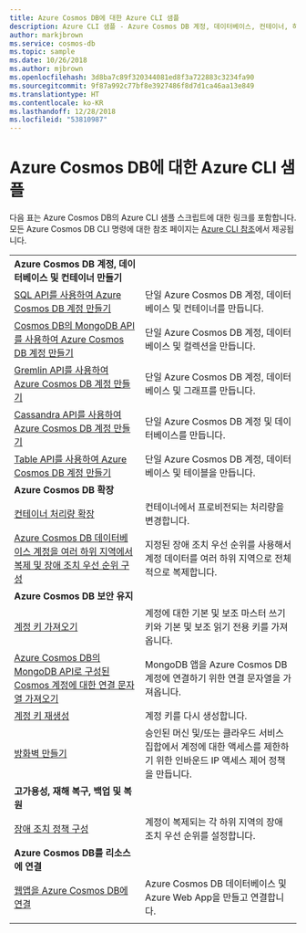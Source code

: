 ```yaml
---
title: Azure Cosmos DB에 대한 Azure CLI 샘플
description: Azure CLI 샘플 - Azure Cosmos DB 계정, 데이터베이스, 컨테이너, 하위 지역 및 방화벽을 만들고 관리합니다.
author: markjbrown
ms.service: cosmos-db
ms.topic: sample
ms.date: 10/26/2018
ms.author: mjbrown
ms.openlocfilehash: 3d8ba7c89f320344081ed8f3a722883c3234fa90
ms.sourcegitcommit: 9f87a992c77bf8e3927486f8d7d1ca46aa13e849
ms.translationtype: HT
ms.contentlocale: ko-KR
ms.lasthandoff: 12/28/2018
ms.locfileid: "53810987"
---
```

# <a name="azure-cli-samples-for-azure-cosmos-db"></a>Azure Cosmos DB에 대한 Azure CLI 샘플

다음 표는 Azure Cosmos DB의 Azure CLI 샘플 스크립트에 대한 링크를 포함합니다. 모든 Azure Cosmos DB CLI 명령에 대한 참조 페이지는 [Azure CLI 참조](/cli/azure/cosmosdb)에서 제공됩니다.

| |  |
|---|---|
|**Azure Cosmos DB 계정, 데이터베이스 및 컨테이너 만들기**||
| [SQL API를 사용하여 Azure Cosmos DB 계정 만들기](scripts/create-database-account-collections-cli.md?toc=%2fcli%2fazure%2ftoc.json)| 단일 Azure Cosmos DB 계정, 데이터베이스 및 컨테이너를 만듭니다. |
| [Cosmos DB의 MongoDB API를 사용하여 Azure Cosmos DB 계정 만들기](scripts/create-mongodb-database-account-cli.md?toc=%2fcli%2fazure%2ftoc.json) | 단일 Azure Cosmos DB 계정, 데이터베이스 및 컬렉션을 만듭니다. |
| [Gremlin API를 사용하여 Azure Cosmos DB 계정 만들기](scripts/create-gremlin-database-account-cli.md?toc=%2fcli%2fazure%2ftoc.json) | 단일 Azure Cosmos DB 계정, 데이터베이스 및 그래프를 만듭니다. |
| [Cassandra API를 사용하여 Azure Cosmos DB 계정 만들기](scripts/create-cassandra-database-account-cli.md?toc=%2fcli%2fazure%2ftoc.json) | 단일 Azure Cosmos DB 계정 및 데이터베이스를 만듭니다. |
| [Table API를 사용하여 Azure Cosmos DB 계정 만들기](scripts/create-table-database-account-cli.md?toc=%2fcli%2fazure%2ftoc.json) | 단일 Azure Cosmos DB 계정, 데이터베이스 및 테이블을 만듭니다. |
|**Azure Cosmos DB 확장**||
| [컨테이너 처리량 확장](scripts/scale-collection-throughput-cli.md?toc=%2fcli%2fazure%2ftoc.json) | 컨테이너에서 프로비전되는 처리량을 변경합니다.|
| [Azure Cosmos DB 데이터베이스 계정을 여러 하위 지역에서 복제 및 장애 조치 우선 순위 구성](scripts/scale-multiregion-cli.md?toc=%2fcli%2fazure%2ftoc.json)|지정된 장애 조치 우선 순위를 사용해서 계정 데이터를 여러 하위 지역으로 전체적으로 복제합니다.|
|**Azure Cosmos DB 보안 유지**||
| [계정 키 가져오기](scripts/secure-get-account-key-cli.md?toc=%2fcli%2fazure%2ftoc.json) | 계정에 대한 기본 및 보조 마스터 쓰기 키와 기본 및 보조 읽기 전용 키를 가져옵니다.|
| [Azure Cosmos DB의 MongoDB API로 구성된 Cosmos 계정에 대한 연결 문자열 가져오기](scripts/secure-mongo-connection-string-cli.md?toc=%2fcli%2fazure%2ftoc.json) | MongoDB 앱을 Azure Cosmos DB 계정에 연결하기 위한 연결 문자열을 가져옵니다.|
| [계정 키 재생성](scripts/secure-regenerate-key-cli.md?toc=%2fcli%2fazure%2ftoc.json)|계정 키를 다시 생성합니다.|
| [방화벽 만들기](scripts/create-firewall-cli.md?toc=%2fcli%2fazure%2ftoc.json)| 승인된 머신 및/또는 클라우드 서비스 집합에서 계정에 대한 액세스를 제한하기 위한 인바운드 IP 액세스 제어 정책을 만듭니다.|
|**고가용성, 재해 복구, 백업 및 복원**||
| [장애 조치 정책 구성](scripts/ha-failover-policy-cli.md?toc=%2fcli%2fazure%2ftoc.json)|계정이 복제되는 각 하위 지역의 장애 조치 우선 순위를 설정합니다.|
|**Azure Cosmos DB를 리소스에 연결**||
| [웹앱을 Azure Cosmos DB에 연결](../app-service/scripts/cli-connect-to-documentdb.md?toc=%2fcli%2fazure%2ftoc.json)|Azure Cosmos DB 데이터베이스 및 Azure Web App을 만들고 연결합니다.|
|||
